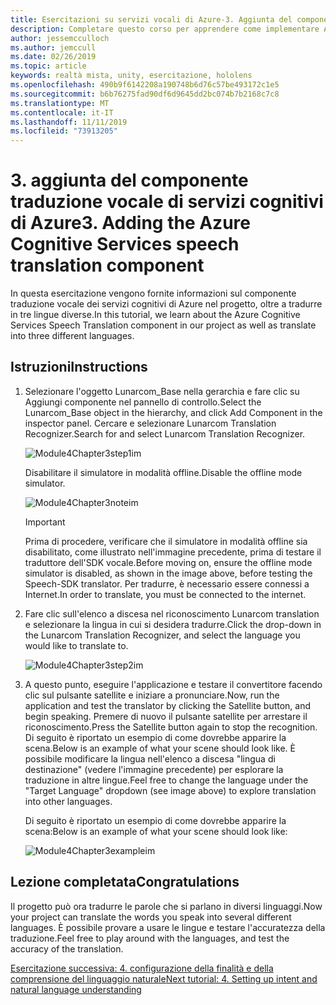 ```yaml
---
title: Esercitazioni su servizi vocali di Azure-3. Aggiunta del componente traduzione vocale di servizi cognitivi di Azure
description: Completare questo corso per apprendere come implementare Azure Speech SDK in un'applicazione di realtà mista.
author: jessemcculloch
ms.author: jemccull
ms.date: 02/26/2019
ms.topic: article
keywords: realtà mista, unity, esercitazione, hololens
ms.openlocfilehash: 490b9f6142208a190748b6d76c57be493172c1e5
ms.sourcegitcommit: b6b76275fad90df6d9645dd2bc074b7b2168c7c8
ms.translationtype: MT
ms.contentlocale: it-IT
ms.lasthandoff: 11/11/2019
ms.locfileid: "73913205"
---
```

# <a name="3-adding-the-azure-cognitive-services-speech-translation-component"></a><span data-ttu-id="1cbae-105">3. aggiunta del componente traduzione vocale di servizi cognitivi di Azure</span><span class="sxs-lookup"><span data-stu-id="1cbae-105">3. Adding the Azure Cognitive Services speech translation component</span></span>

<span data-ttu-id="1cbae-106">In questa esercitazione vengono fornite informazioni sul componente traduzione vocale dei servizi cognitivi di Azure nel progetto, oltre a tradurre in tre lingue diverse.</span><span class="sxs-lookup"><span data-stu-id="1cbae-106">In this tutorial, we learn about the Azure Cognitive Services Speech Translation component in our project as well as translate into three different languages.</span></span>

## <a name="instructions"></a><span data-ttu-id="1cbae-107">Istruzioni</span><span class="sxs-lookup"><span data-stu-id="1cbae-107">Instructions</span></span>

1. <span data-ttu-id="1cbae-108">Selezionare l'oggetto Lunarcom_Base nella gerarchia e fare clic su Aggiungi componente nel pannello di controllo.</span><span class="sxs-lookup"><span data-stu-id="1cbae-108">Select the Lunarcom_Base object in the hierarchy, and click Add Component in the inspector panel.</span></span> <span data-ttu-id="1cbae-109">Cercare e selezionare Lunarcom Translation Recognizer.</span><span class="sxs-lookup"><span data-stu-id="1cbae-109">Search for and select Lunarcom Translation Recognizer.</span></span>

    ![Module4Chapter3step1im](images/module4chapter3step1im.PNG)

    <span data-ttu-id="1cbae-111">Disabilitare il simulatore in modalità offline.</span><span class="sxs-lookup"><span data-stu-id="1cbae-111">Disable the offline mode simulator.</span></span>

    ![Module4Chapter3noteim](images/module4chapter3noteim.PNG)

    >[!IMPORTANT]
    ><span data-ttu-id="1cbae-113">Prima di procedere, verificare che il simulatore in modalità offline sia disabilitato, come illustrato nell'immagine precedente, prima di testare il traduttore dell'SDK vocale.</span><span class="sxs-lookup"><span data-stu-id="1cbae-113">Before moving on, ensure the offline mode simulator is disabled, as shown in the image above, before testing the Speech-SDK translator.</span></span> <span data-ttu-id="1cbae-114">Per tradurre, è necessario essere connessi a Internet.</span><span class="sxs-lookup"><span data-stu-id="1cbae-114">In order to translate, you must be connected to the internet.</span></span>

2. <span data-ttu-id="1cbae-115">Fare clic sull'elenco a discesa nel riconoscimento Lunarcom translation e selezionare la lingua in cui si desidera tradurre.</span><span class="sxs-lookup"><span data-stu-id="1cbae-115">Click the drop-down in the Lunarcom Translation Recognizer, and select the language you would like to translate to.</span></span>

    ![Module4Chapter3step2im](images/module4chapter3step2im.PNG)

3. <span data-ttu-id="1cbae-117">A questo punto, eseguire l'applicazione e testare il convertitore facendo clic sul pulsante satellite e iniziare a pronunciare.</span><span class="sxs-lookup"><span data-stu-id="1cbae-117">Now, run the application and test the translator by clicking the Satellite button, and begin speaking.</span></span> <span data-ttu-id="1cbae-118">Premere di nuovo il pulsante satellite per arrestare il riconoscimento.</span><span class="sxs-lookup"><span data-stu-id="1cbae-118">Press the Satellite button again to stop the recognition.</span></span> <span data-ttu-id="1cbae-119">Di seguito è riportato un esempio di come dovrebbe apparire la scena.</span><span class="sxs-lookup"><span data-stu-id="1cbae-119">Below is an example of what your scene should look like.</span></span> <span data-ttu-id="1cbae-120">È possibile modificare la lingua nell'elenco a discesa "lingua di destinazione" (vedere l'immagine precedente) per esplorare la traduzione in altre lingue.</span><span class="sxs-lookup"><span data-stu-id="1cbae-120">Feel free to change the language under the "Target Language" dropdown (see image above) to explore translation into other languages.</span></span>

    <span data-ttu-id="1cbae-121">Di seguito è riportato un esempio di come dovrebbe apparire la scena:</span><span class="sxs-lookup"><span data-stu-id="1cbae-121">Below is an example of what your scene should look like:</span></span>

    ![Module4Chapter3exampleim](images/module4chapter3exampleim.PNG)

## <a name="congratulations"></a><span data-ttu-id="1cbae-123">Lezione completata</span><span class="sxs-lookup"><span data-stu-id="1cbae-123">Congratulations</span></span>

<span data-ttu-id="1cbae-124">Il progetto può ora tradurre le parole che si parlano in diversi linguaggi.</span><span class="sxs-lookup"><span data-stu-id="1cbae-124">Now your project can translate the words you speak into several different languages.</span></span> <span data-ttu-id="1cbae-125">È possibile provare a usare le lingue e testare l'accuratezza della traduzione.</span><span class="sxs-lookup"><span data-stu-id="1cbae-125">Feel free to play around with the languages, and test the accuracy of the translation.</span></span>

[<span data-ttu-id="1cbae-126">Esercitazione successiva: 4. configurazione della finalità e della comprensione del linguaggio naturale</span><span class="sxs-lookup"><span data-stu-id="1cbae-126">Next tutorial: 4. Setting up intent and natural language understanding</span></span>](mrlearning-speechSDK-ch4.md)
